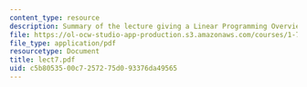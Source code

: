 ```yaml
---
content_type: resource
description: Summary of the lecture giving a Linear Programming Overview.
file: https://ol-ocw-studio-app-production.s3.amazonaws.com/courses/1-731-water-resource-systems-fall-2006/c5b8053500c7257275d093376da49565_lect7.pdf
file_type: application/pdf
resourcetype: Document
title: lect7.pdf
uid: c5b80535-00c7-2572-75d0-93376da49565
---
```

